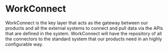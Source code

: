 # WorkConnect
WorkConnect is the key layer that acts as the gateway between our products and all the external systems to connect and pull data via the APIs that are defined in the system. WorkConnect will have the repository of all the connectors to the standard system that our products need in an highly configurable way.
